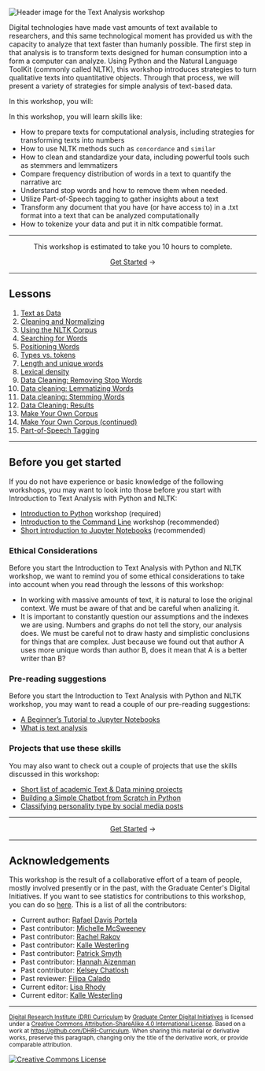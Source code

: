 ![Header image for the Text Analysis workshop](https://raw.githubusercontent.com/DHRI-Curriculum/text-analysis/v2.0/_django-meta/header%403x.png)


Digital technologies have made vast amounts of text available to researchers, and this same technological moment has provided us with the capacity to analyze that text faster than humanly possible. The first step in that analysis is to transform texts designed for human consumption into a form a computer can analyze. Using Python and the Natural Language ToolKit (commonly called NLTK), this workshop introduces strategies to turn qualitative texts into quantitative objects. Through that process, we will present a variety of strategies for simple analysis of text-based data.

In this workshop, you will:

In this workshop, you will learn skills like:

- How to prepare texts for computational analysis, including strategies for transforming texts into numbers
- How to use NLTK methods such as `concordance` and `similar`
- How to clean and standardize your data, including powerful tools such as stemmers and lemmatizers
- Compare frequency distribution of words in a text to quantify the narrative arc
- Understand stop words and how to remove them when needed.
- Utilize Part-of-Speech tagging to gather insights about a text
- Transform any document that you have (or have access to) in a .txt format into a text that can be analyzed computationally
- How to tokenize your data and put it in nltk compatible format.

---

<p align="center">This workshop is estimated to take you 10 hours to complete.</p><p align="center"><a href="sections/01-text-as-data.md">Get Started</a> →</p>

---

## Lessons

1. [Text as Data](sections/01-text-as-data.md)
2. [Cleaning and Normalizing](sections/02-cleaning-and-normalizing.md)
3. [Using the NLTK Corpus](sections/03-using-the-nltk-corpus.md)
4. [Searching for Words](sections/04-searching-for-words.md)
5. [Positioning Words](sections/05-positioning-words.md)
6. [Types vs. tokens](sections/06-types-vs.-tokens.md)
7. [Length and unique words](sections/07-length-and-unique-words.md)
8. [Lexical density](sections/08-lexical-density.md)
9. [Data Cleaning: Removing Stop Words](sections/09-data-cleaning-removing-stop-words.md)
10. [Data cleaning: Lemmatizing Words](sections/10-data-cleaning-lemmatizing-words.md)
11. [Data cleaning: Stemming Words](sections/11-data-cleaning-stemming-words.md)
12. [Data Cleaning: Results](sections/12-data-cleaning-results.md)
13. [Make Your Own Corpus](sections/13-make-your-own-corpus.md)
14. [Make Your Own Corpus (continued)](sections/14-make-your-own-corpus-(continued).md)
15. [Part-of-Speech Tagging](sections/15-part-of-speech-tagging.md)

---

## Before you get started

If you do not have experience or basic knowledge of the following workshops, you may want to look into those before you start with Introduction to Text Analysis with Python and NLTK:

- [Introduction to Python](https://github.com/DHRI-Curriculum/python) workshop (required)
- [Introduction to the Command Line](https://github.com/DHRI-Curriculum/command-line) workshop (recommended)
- [Short introduction to Jupyter Notebooks](https://github.com/DHRI-Curriculum/insights/blob/v2.0/pages/jupyter-notebooks.md) (recommended)

### Ethical Considerations

Before you start the Introduction to Text Analysis with Python and NLTK workshop, we want to remind you of some ethical considerations to take into account when you read through the lessons of this workshop:

- In working with massive amounts of text, it is natural to lose the original context. We must be aware of that and be careful when analizing it.
- It is important to constantly question our assumptions and the indexes we are using. Numbers and graphs do not tell the story, our analysis does. We must be careful not to draw hasty and simplistic conclusions for things that are complex. Just because we found out that author A uses more unique words than author B, does it mean that A is a better writer than B?

### Pre-reading suggestions

Before you start the Introduction to Text Analysis with Python and NLTK workshop, you may want to read a couple of our pre-reading suggestions:

- [A Beginner’s Tutorial to Jupyter Notebooks](https://towardsdatascience.com/a-beginners-tutorial-to-jupyter-notebooks-1b2f8705888a)
- [What is text analysis](https://www.scribbr.com/methodology/textual-analysis/)

### Projects that use these skills

You may also want to check out a couple of projects that use the skills discussed in this workshop:

- [Short list of academic Text & Data mining projects](https://libguides.bc.edu/textdatamining/projects)
- [Building a Simple Chatbot from Scratch in Python](https://github.com/parulnith/Building-a-Simple-Chatbot-in-Python-using-NLTK)
- [Classifying personality type by social media posts](https://github.com/TGDivy/MBTI-Personality-Classifier)

---

<p align="center"><a href="sections/01-text-as-data.md">Get Started</a> →</p>

---

## Acknowledgements

This workshop is the result of a collaborative effort of a team of people, mostly involved presently or in the past, with the Graduate Center's Digital Initiatives. If you want to see statistics for contributions to this workshop, you can do so [here](https://github.com/DHRI-Curriculum/python/graphs/contributors). This is a list of all the contributors:

- Current author: [Rafael Davis Portela](https://github.com/rafadavis)
- Past contributor: [Michelle McSweeney](https://github.com/michellejm)
- Past contributor: [Rachel Rakov](https://github.com/rachelrakov)
- Past contributor: [Kalle Westerling](https://github.com/kallewesterling)
- Past contributor: [Patrick Smyth](https://github.com/smythp)
- Past contributor: [Hannah Aizenman](https://github.com/story645)
- Past contributor: [Kelsey Chatlosh](https://github.com/kchatlosh)
- Past reviewer: [Filipa Calado](https://github.com/gofilipa)
- Current editor: [Lisa Rhody](https://github.com/lmrhody)
- Current editor: [Kalle Westerling](https://github.com/kallewesterling)

---

<sub>[Digital Research Institute (DRI) Curriculum](http://purl.org/dc/terms/) by [Graduate Center Digital Initiatives](https://gcdi.commons.gc.cuny.edu/) is licensed under a [Creative Commons Attribution-ShareAlike 4.0 International License](http://creativecommons.org/licenses/by-sa/4.0/). Based on a work at <https://github.com/DHRI-Curriculum>. When sharing this material or derivative works, preserve this paragraph, changing only the title of the derivative work, or provide comparable attribution.</sub>

[![Creative Commons License](https://i.creativecommons.org/l/by-sa/4.0/88x31.png)](http://creativecommons.org/licenses/by-sa/4.0/)
